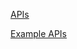 [APIs](https://owenroberts.github.io/mmp310/week11/)  

[Example APIs](https://github.com/toddmotto/public-apis)
